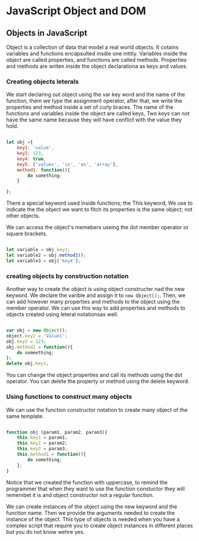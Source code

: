 # JavaScript Object and DOM

## Objects in JavaScript

Object is a collection of data that model a real world objects.
It cotains variables and functions encapsulted insdie one intitiy.
Variables inside the object are called properties, and functions are called methods.
Properties and methods are writen inside the object declarationa as keys and values.

### Creating objects leterals

We start declaring out object using the var key word and the name of the function, them we type the assignment operator, after that, we write the properties and method inside a set of curly braces.
The name of the functions and variables inside the object are called keys, Two keys can not have the same name because they will have conflict with the value they hold.

```javascript

let obj ={
    key1: 'value',
    key2: 123,
    key4: true,
    key5: ['values', 'in', 'an', 'array'],
    method1: function(){
        do something;
    }   

};

```

There a special keyword used inside functions; the This keyword, We use to indicate the the object we want to fitch its properties is the same object; not other objects.

We can access the object's memebers useing the dot member operator or square brackets.

```javascript

let variable = obj.key1;
let variable2 = obj.method1();
let variable3 = obj['key4'];

```

### creating objects by construction notation

Another way to create the object is using object constructer nad the new keyword.
We declare the varible and assign it to `new Object();`. Then, we can add however many properties and methods to the object using the member operator. We can use this way to add properties and methods to objects created using leteral notationsas well.

```javascript

var obj = new Object();
object.key1 = 'Value1';
obj.key2 = 123;
obj.method1 = function(){
    do someething;
};
delete obj.key1;

```

You can change the object properties and call its methods using the dot operator.
You can delete the property or method using the delete keyword.

### Using functions to construct many objects

We can use the function constructor notation to create many object of the same template. 

```javascript

function obj (param1, param2, param3){
    this.key1 = param1;
    this.key2 = param2;
    this.key3 = param3;
    this.method1 = function(){
        do something;
    };
}

```

Notice that we created the function with uppercase, to remind the programmer that when they want to use the function constuctor they will remembet it is and object constructor not a regular function.

We can create instances of the object using the new keyword and the function name. Then we provide the arguments needed to create the instance of the object. This type of objects is needed when you have a complex script that require you to create object instances in different places but you do not know wehre yes.
